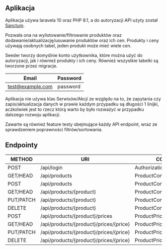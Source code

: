 ## Aplikacja

Aplikacja używa laravela 10 oraz PHP 8.1, a do autoryzacji API użyty
został [Sanctum](https://laravel.com/docs/10.x/sanctum).

Pozwala ona na wylistowanie/filtrowanie produktów oraz
dodawanie/aktualizację/usuwanie produktów oraz ich cen. Produkty i ceny używają osobnych tabel, jeden produkt może mieć
wiele cen.

Seeder tworzy domyślnie konto użytkownika, które można użyć do autoryzacji, jak i również produkty i ich ceny. Również
wszystkie tabelki są tworzone przez migracje.

| Email            | Password |
|------------------|----------|
| test@example.com | password |

Aplikacja nie używa klas Serwisów/Akcji ze względu na to, że zapytania czy zapis/aktualizacja danych w prawie każdym
przypadku są długości 1 linijki, aczkolwiek jest to rzecz którą warto by było rozważyć w przypadku dalszego rozwoju
aplikacji.

Zawarte są również feature testy obejmujące każdy API endpoint, wraz ze sprawdzeniem poprawności filtrów/sortowania.

## Endpointy

| METHOD    | URI                                    | CONTROLLER                     |
|-----------|----------------------------------------|--------------------------------|
| POST      | /api/login                             | AuthorizationController@login  |
| GET/HEAD  | /api/products                          | ProductController@index        |
| POST      | /api/products                          | ProductController@store        |
| GET/HEAD  | /api/products/{product}                | ProductController@show         |
| PUT/PATCH | /api/products/{product}                | ProductController@update       |
| DELETE    | /api/products/{product}                | ProductController@destroy      |
| POST      | /api/products/{product}/prices         | ProductPriceController@store   |
| GET/HEAD  | /api/products/{product}/prices/{price} | ProductPriceController@show    |
| PUT/PATCH | /api/products/{product}/prices/{price} | ProductPriceController@update  |
| DELETE    | /api/products/{product}/prices/{price} | ProductPriceController@destroy |
